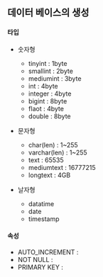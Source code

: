 ## 데이터 베이스의 생성

#### 타입

- 숫자형
  - tinyint : 1byte
  - smallint : 2byte
  - mediumint : 3byte
  - int : 4byte
  - integer : 4byte
  - bigint : 8byte
  - flaot : 4byte
  - double : 8byte

- 문자형
  - char(len) : 1~255
  - varchar(len) : 1~255
  - text : 65535
  - mediumtext : 16777215
  - longtext : 4GB

- 날자형
  - datatime
  - date
  - timestamp

#### 속성

- AUTO_INCREMENT : 
- NOT NULL : 
- PRIMARY KEY : 